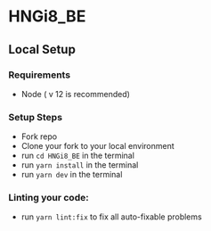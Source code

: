 # HNGi8_BE

## Local Setup 
###  Requirements 
* Node ( v 12 is recommended)

### Setup Steps 
* Fork repo 
* Clone your fork to your local environment
* run `cd HNGi8_BE` in the terminal
* run `yarn install` in the terminal
* run `yarn dev` in the terminal

### Linting your code:
* run `yarn lint:fix` to fix all auto-fixable problems 